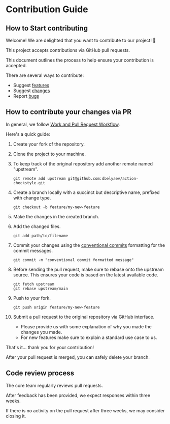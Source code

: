 # Contribution Guide

## How to Start contributing

Welcome! We are delighted that you want to contribute to our project! 💖

This project accepts contributions via GitHub pull requests.

This document outlines the process to help ensure your contribution is accepted.

There are several ways to contribute:

* Suggest [features](https://github.com/dbelyaev/action-checkstyle/issues/new?assignees=&labels=type%3A+%3Abulb%3A+feature+request&template=feature-request.md&title=)
* Suggest [changes](https://github.com/dbelyaev/action-checkstyle/issues/new?assignees=&labels=type%3A+%3Awrench%3A+maintenance&template=code-maintenance.md&title=)
* Report [bugs](https://github.com/dbelyaev/action-checkstyle/issues/new?assignees=&labels=type%3A+%3Abug+bug&template=bug-report.md&title=)

## How to contribute your changes via PR

In general, we follow [Work and Pull Request Workflow](https://github.com/susam/gitpr).

Here's a quick guide:

1. Create your fork of the repository.
1. Clone the project to your machine.
1. To keep track of the original repository add another remote named "upstream".

    ```shell
    git remote add upstream git@github.com:dbelyaev/action-checkstyle.git
    ```

1. Create a branch locally with a succinct but descriptive name, prefixed with change type.

    ```shell
    git checkout -b feature/my-new-feature
    ```

1. Make the changes in the created branch.
1. Add the changed files.

    ```shell
    git add path/to/filename
    ```

1. Commit your changes using the [conventional commits](https://www.conventionalcommits.org/en/v1.0.0/) formatting for the commit messages.

    ```shell
    git commit -m "conventional commit formatted message"
    ```

1. Before sending the pull request, make sure to rebase onto the upstream source. This ensures your code is based on the latest available code.

    ```shell
    git fetch upstream
    git rebase upstream/main
    ```

1. Push to your fork.

    ```shell
    git push origin feature/my-new-feature
    ```

1. Submit a pull request to the original repository via GitHub interface.  
    * Please provide us with some explanation of why you made the changes you made.  
    * For new features make sure to explain a standard use case to us.

That's it... thank you for your contribution!

After your pull request is merged, you can safely delete your branch.

## Code review process

The core team regularly reviews pull requests.

After feedback has been provided, we expect responses within three weeks.

If there is no activity on the pull request after three weeks, we may consider closing it.
